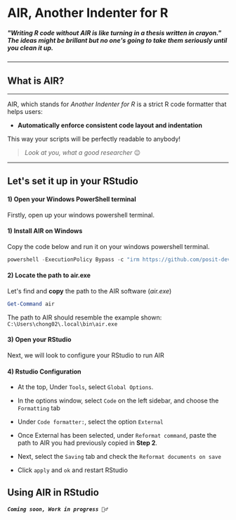 # AIR, **A**nother **I**ndenter for **R**

##### *"Writing R code without AIR is like turning in a thesis written in crayon."* The ideas might be brillant but no one's going to take them seriously until you clean it up.

---

## **What is AIR?**

---

AIR, which stands for *Another Indenter for R* is a strict R code formatter that helps users:

- **Automatically enforce consistent code layout and indentation**

This way your scripts will be perfectly readable to anybody! 

> *Look at you, what a good researcher* 😉

---

## **Let's set it up in your RStudio**

#### 1) Open your Windows PowerShell terminal

Firstly, open up your windows powershell terminal. 

#### 1) Install AIR on Windows

Copy the code below and run it on your windows powershell terminal.

```powershell
powershell -ExecutionPolicy Bypass -c "irm https://github.com/posit-dev/air/releases/latest/download/air-installer.ps1 | iex"
```

#### 2) Locate the path to air.exe 

Let's find and **copy** the path to the AIR software (*air.exe*)

```powershell
Get-Command air
```

The path to AIR should resemble the example shown:
`C:\Users\chong02\.local\bin\air.exe`

#### 3) Open your RStudio

Next, we will look to configure your RStudio to run AIR

#### 4) Rstudio Configuration

- At the top, Under `Tools`, select `Global Options`.

- In the options window, select `Code` on the left sidebar, and choose the `Formatting` tab

- Under `Code formatter:`, select the option `External`

- Once External has been selected, under `Reformat command`, paste the path to AIR you had previously copied in **Step 2**.

- Next, select the `Saving` tab and check the `Reformat documents on save`

- Click `apply` and `ok` and restart RStudio

## **Using AIR in RStudio**


##### `Coming soon, Work in progress 👷‍♂️`